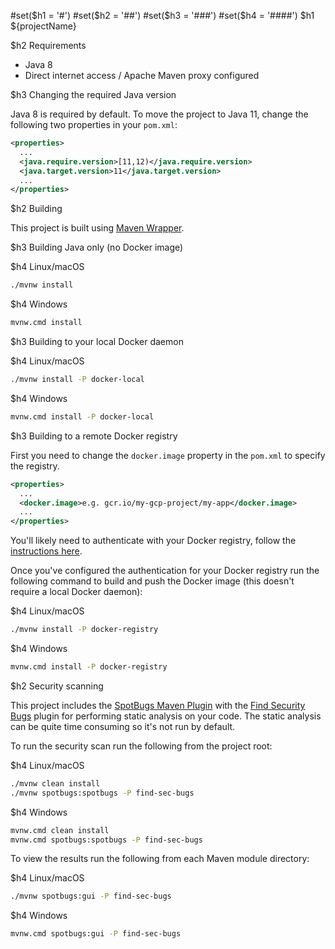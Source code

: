 #set($h1 = '#')
#set($h2 = '##')
#set($h3 = '###')
#set($h4 = '####')
$h1 ${projectName}

$h2 Requirements

* Java 8
* Direct internet access / Apache Maven proxy configured

$h3 Changing the required Java version

Java 8 is required by default. To move the project to Java 11, change the following two properties
in your `pom.xml`:

```xml
<properties>
  ...
  <java.require.version>[11,12)</java.require.version>
  <java.target.version>11</java.target.version>
  ...
</properties>
```

$h2 Building

This project is built using [Maven Wrapper](https://github.com/takari/maven-wrapper).

$h3 Building Java only (no Docker image)

$h4 Linux/macOS

```bash
./mvnw install
```

$h4 Windows

```bash
mvnw.cmd install
```

$h3 Building to your local Docker daemon

$h4 Linux/macOS

```bash
./mvnw install -P docker-local
```

$h4 Windows

```bash
mvnw.cmd install -P docker-local
```

$h3 Building to a remote Docker registry

First you need to change the `docker.image` property in the `pom.xml` to specify the registry.

```xml
<properties>
  ...
  <docker.image>e.g. gcr.io/my-gcp-project/my-app</docker.image>
  ...
</properties>
```

You'll likely need to authenticate with your Docker registry, follow the
[instructions here](https://github.com/GoogleContainerTools/jib/tree/master/jib-maven-plugin#authentication-methods).

Once you've configured the authentication for your Docker registry run the following command to
build and push the Docker image (this doesn't require a local Docker daemon):

$h4 Linux/macOS

```bash
./mvnw install -P docker-registry
```

$h4 Windows

```bash
mvnw.cmd install -P docker-registry
```

$h2 Security scanning

This project includes the [SpotBugs Maven Plugin](https://spotbugs.github.io/spotbugs-maven-plugin)
with the [Find Security Bugs](https://find-sec-bugs.github.io) plugin for performing static analysis
on your code. The static analysis can be quite time consuming so it's not run by default.

To run the security scan run the following from the project root:

$h4 Linux/macOS

```bash
./mvnw clean install
./mvnw spotbugs:spotbugs -P find-sec-bugs
```

$h4 Windows

```bash
mvnw.cmd clean install
mvnw.cmd spotbugs:spotbugs -P find-sec-bugs
```

To view the results run the following from each Maven module directory:

$h4 Linux/macOS

```bash
./mvnw spotbugs:gui -P find-sec-bugs
```

$h4 Windows

```bash
mvnw.cmd spotbugs:gui -P find-sec-bugs
```
